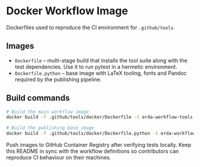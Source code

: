 # Docker Workflow Image

Dockerfiles used to reproduce the CI environment for `.github/tools`.

## Images

* `Dockerfile` – multi-stage build that installs the tool suite along with the
  test dependencies.  Use it to run pytest in a hermetic environment.
* `Dockerfile.python` – base image with LaTeX tooling, fonts and Pandoc required
  by the publishing pipeline.

## Build commands

```bash
# Build the main workflow image
docker build -f .github/tools/docker/Dockerfile -t erda-workflow-tools .

# Build the publishing base image
docker build -f .github/tools/docker/Dockerfile.python -t erda-workflow-python .
```

Push images to GitHub Container Registry after verifying tests locally.  Keep
this README in sync with the workflow definitions so contributors can reproduce
CI behaviour on their machines.
